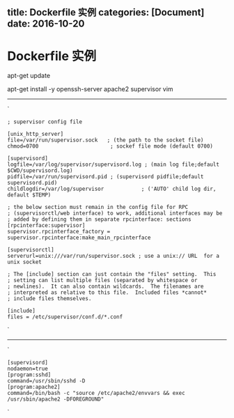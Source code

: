 title: Dockerfile 实例
categories: [Document]
date: 2016-10-20
---
# Dockerfile 实例


apt-get update
<!-- apt-get install openssh-server -->
apt-get install -y openssh-server apache2 supervisor vim






----
`   

    ; supervisor config file

    [unix_http_server]
    file=/var/run/supervisor.sock   ; (the path to the socket file)
    chmod=0700                       ; sockef file mode (default 0700)

    [supervisord]
    logfile=/var/log/supervisor/supervisord.log ; (main log file;default $CWD/supervisord.log)
    pidfile=/var/run/supervisord.pid ; (supervisord pidfile;default supervisord.pid)
    childlogdir=/var/log/supervisor            ; ('AUTO' child log dir, default $TEMP)

    ; the below section must remain in the config file for RPC
    ; (supervisorctl/web interface) to work, additional interfaces may be
    ; added by defining them in separate rpcinterface: sections
    [rpcinterface:supervisor]
    supervisor.rpcinterface_factory = supervisor.rpcinterface:make_main_rpcinterface

    [supervisorctl]
    serverurl=unix:///var/run/supervisor.sock ; use a unix:// URL  for a unix socket

    ; The [include] section can just contain the "files" setting.  This
    ; setting can list multiple files (separated by whitespace or
    ; newlines).  It can also contain wildcards.  The filenames are
    ; interpreted as relative to this file.  Included files *cannot*
    ; include files themselves.

    [include]
    files = /etc/supervisor/conf.d/*.conf

`

---
`   

    [supervisord]
    nodaemon=true
    [program:sshd]
    command=/usr/sbin/sshd -D
    [program:apache2]
    command=/bin/bash -c "source /etc/apache2/envvars && exec /usr/sbin/apache2 -DFOREGROUND"
`